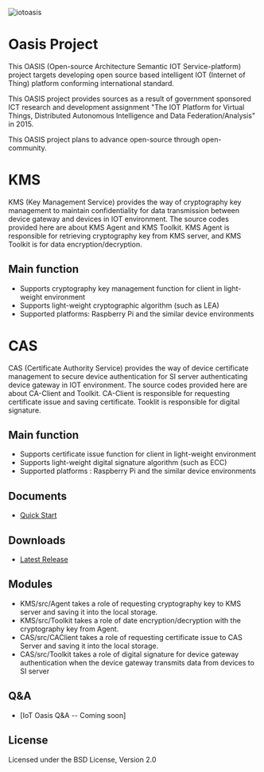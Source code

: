 ![iotoasis](https://github.com/iotoasis/SO/blob/master/logo_oasis_m.png)

# Oasis Project

This OASIS (Open-source Architecture Semantic IOT Service-platform) project targets developing open source based intelligent IOT (Internet of Thing) platform conforming international standard.

This OASIS project provides sources as a result of government sponsored ICT research and development assignment "The IOT Platform for Virtual Things, Distributed Autonomous Intelligence and Data Federation/Analysis" in 2015.

This OASIS project plans to advance open-source through open-community.

# KMS

KMS (Key Management Service) provides the way of cryptography key management to maintain confidentiality for  data transmission between device gateway and devices in IOT environment.
The source codes provided here are about KMS Agent and KMS Toolkit. KMS Agent is responsible for retrieving cryptography key from KMS server, and KMS Toolkit is for data encryption/decryption.

## Main function
- Supports cryptography key management function for client in light-weight environment
- Supports light-weight cryptographic algorithm (such as LEA)
- Supported platforms: Raspberry Pi and the similar device environments

# CAS

CAS (Certificate Authority Service) provides the way of device certificate management to secure device authentication for SI server authenticating device gateway in IOT environment.
The source codes provided here are about CA-Client and Toolkit. CA-Client is responsible for requesting certificate issue and saving certificate. Tooklit is responsible for digital signature.
 
## Main function
- Supports certificate issue function for client in light-weight environment
- Supports light-weight digital signature algorithm (such as ECC)
- Supported platforms : Raspberry Pi and the similar device environments

## Documents
- [Quick Start](https://github.com/iotoasis/SEC/blob/master/sec-doc/quick-start.md)

## Downloads
- [Latest Release](https://github.com/iotoasis/SEC/releases)

## Modules
- KMS/src/Agent takes a role of requesting cryptography key to KMS server and saving it into the local storage.
- KMS/src/Toolkit takes a role of date encryption/decryption with the cryptography key from Agent.
- CAS/src/CAClient takes a role of requesting certificate issue to CAS Server and saving it into the local storage.
- CAS/src/Toolkit takes a role of digital signature for device gateway authentication when the device gateway transmits data from devices to SI server

## Q&A
 - [IoT Oasis Q&A -- Coming soon]

## License
Licensed under the BSD License, Version 2.0





